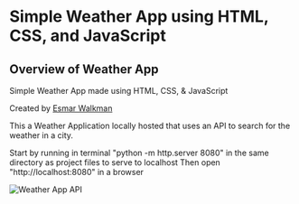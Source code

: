 # Simple Weather App using HTML, CSS, and JavaScript

## Overview of Weather App

Simple Weather App made using HTML, CSS, &amp; JavaScript

Created by [Esmar Walkman](https://www.linkedin.com/in/esmarwalkman/)

This a Weather Application locally hosted that uses an API to search for the weather in a city.

Start by running in terminal "python -m http.server 8080" in the same directory as project files to serve to localhost
Then open "http://localhost:8080" in a browser

![Weather App API](https://ia601007.us.archive.org/13/items/theoriginalfilesofsomewindowswallpapers/bliss%20600dpi.jpg)
